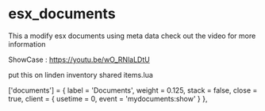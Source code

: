 # esx_documents
This a modify esx documents using meta data check out the video for more information

ShowCase : https://youtu.be/wO_RNlaLDtU

put this on linden inventory shared items.lua

['documents'] = {
	label = 'Documents',
	weight = 0.125,
	stack = false,
	close = true,
	client = {
		usetime = 0,
		event = 'mydocuments:show'
	}
},
